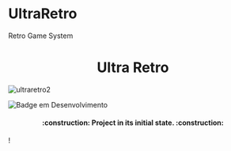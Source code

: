 # UltraRetro
Retro Game System
<h1 align="center"> Ultra Retro </h1>

![ultraretro2](https://user-images.githubusercontent.com/99426154/200126552-38cda494-6a5c-4d28-80df-dac8b403ddd5.png)

![Badge em Desenvolvimento](http://img.shields.io/static/v1?label=STATUS&message=EM%20DESENVOLVIMENTO&color=GREEN&style=for-the-badge)
<h4 align="center">     :construction:  Project in its initial state.  :construction:</h4>!
